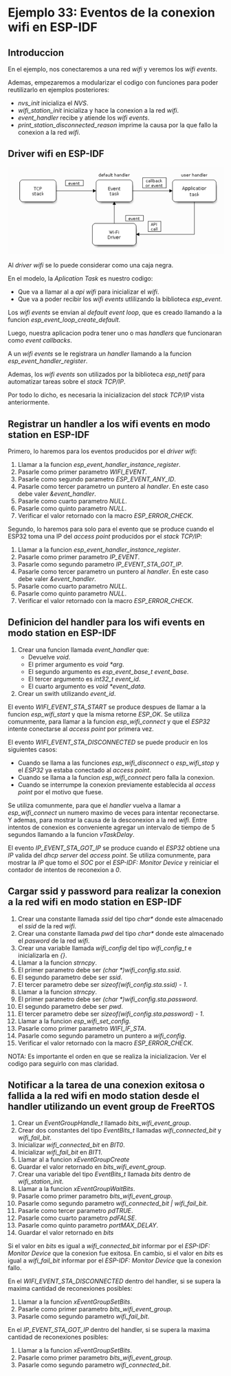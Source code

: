 # Ejemplo 33: Eventos de la conexion wifi en ESP-IDF

## Introduccion

En el ejemplo, nos conectaremos a una red _wifi_ y veremos los _wifi events_.

Ademas, empezaremos a modularizar el codigo con funciones para poder reutilizarlo en ejemplos posteriores:

- _nvs_init_ inicializa el _NVS_.
- _wifi_station_init_ inicializa y hace la conexion a la red _wifi_.
- _event_handler_ recibe y atiende los _wifi events_.
- _print_station_disconnected_reason_ imprime la causa por la que fallo la conexion a la red _wifi_.

## Driver wifi en ESP-IDF

![Modelo](/ej33-wifi-events/modelo.png "Modelo")

Al _driver wifi_ se lo puede considerar como una caja negra.

En el modelo, la _Aplication Task_ es nuestro codigo:

- Que va a llamar al a _api wifi_ para inicializar el _wifi_.
- Que va a poder recibir los _wifi events_ utlilizando la biblioteca _esp_event_.

Los _wifi events_ se envian al _default event loop_, que es creado llamando a la funcion _esp_event_loop_create_default_.

Luego, nuestra aplicacion podra tener uno o mas _handlers_ que funcionaran como _event callbacks_.

A un _wifi events_ se le registrara un _handler_ llamando a la funcion _esp_event_handler_register_.

Ademas, los _wifi events_ son utilizados por la biblioteca _esp_netif_ para automatizar tareas sobre el _stack TCP/IP_.

Por todo lo dicho, es necesaria la inicializacion del _stack TCP/IP_ vista anteriormente.

## Registrar un handler a los wifi events en modo station en ESP-IDF

Primero, lo haremos para los eventos producidos por el _driver wifi_:

1. Llamar a la funcion _esp_event_handler_instance_register_.
2. Pasarle como primer parametro _WIFI_EVENT_.
3. Pasarle como segundo parametro _ESP_EVENT_ANY_ID_.
4. Pasarle como tercer parametro un puntero al _handler_. En este caso debe valer _&event_handler_.
5. Pasarle como cuarto parametro _NULL_.
6. Pasarle como quinto parametro _NULL_.
7. Verificar el valor retornado con la macro _ESP_ERROR_CHECK_.

Segundo, lo haremos para solo para el evento que se produce cuando el ESP32 toma una IP del _access point_ producidos por el _stack TCP/IP_:

1. Llamar a la funcion _esp_event_handler_instance_register_.
2. Pasarle como primer parametro _IP_EVENT_.
3. Pasarle como segundo parametro _IP_EVENT_STA_GOT_IP_.
4. Pasarle como tercer parametro un puntero al _handler_. En este caso debe valer _&event_handler_.
5. Pasarle como cuarto parametro _NULL_.
6. Pasarle como quinto parametro _NULL_.
7. Verificar el valor retornado con la macro _ESP_ERROR_CHECK_.

## Definicion del handler para los wifi events en modo station en ESP-IDF

1. Crear una funcion llamada _event_handler_ que:
   - Devuelve _void_.
   - El primer argumento es _void \*arg_.
   - El segundo argumento es _esp_event_base_t event_base_.
   - El tercer argumento es _int32_t event_id_.
   - El cuarto argumento es _void \*event_data_.
2. Crear un swith utilizando _event_id_.

El evento _WIFI_EVENT_STA_START_ se produce despues de llamar a la funcion _esp_wifi_start_ y que la misma retorne _ESP_OK_. Se utiliza comunmente, para llamar a la funcion _esp_wifi_connect_ y que el _ESP32_ intente conectarse al _access point_ por primera vez.

El evento _WIFI_EVENT_STA_DISCONNECTED_ se puede producir en los siguientes casos:

- Cuando se llama a las funciones _esp_wifi_disconnect_ o _esp_wifi_stop_ y el _ESP32_ ya estaba conectado al _access point_.
- Cuando se llama a la funcion _esp_wifi_connect_ pero falla la conexion.
- Cuando se interrumpe la conexion previamente establecida al _access point_ por el motivo que fuese.

Se utiliza comunmente, para que el _handler_ vuelva a llamar a _esp_wifi_connect_ un numero maximo de veces para intentar reconectarse. Y ademas, para mostrar la causa de la desconexion a la red _wifi_. Entre intentos de conexion es conveniente agregar un intervalo de tiempo de 5 segundos llamando a la funcion _vTaskDelay_.

El evento _IP_EVENT_STA_GOT_IP_ se produce cuando el _ESP32_ obtiene una _IP_ valida del _dhcp server_ del _access point_. Se utiliza comunmente, para mostrar la _IP_ que tomo el _SOC_ por el _ESP-IDF: Monitor Device_ y reiniciar el contador de intentos de reconexion a _0_.

## Cargar ssid y password para realizar la conexion a la red wifi en modo station en ESP-IDF

1. Crear una constante llamada _ssid_ del tipo _char\*_ donde este almacenado el _ssid_ de la red _wifi_.
2. Crear una constante llamada _pwd_ del tipo _char\*_ donde este almacenado el _pasword_ de la red _wifi_.
3. Crear una variable llamada _wifi_config_ del tipo _wifi_config_t_ e inicializarla en _{}_.
4. Llamar a la funcion _strncpy_.
5. El primer parametro debe ser _(char \*)wifi_config.sta.ssid_.
6. El segundo parametro debe ser _ssid_.
7. El tercer parametro debe ser _sizeof(wifi_config.sta.ssid) - 1_.
8. Llamar a la funcion _strncpy_.
9. El primer parametro debe ser _(char \*)wifi_config.sta.password_.
10. El segundo parametro debe ser _pwd_.
11. El tercer parametro debe ser _sizeof(wifi_config.sta.password) - 1_.
12. Llamar a la funcion _esp_wifi_set_config_.
13. Pasarle como primer parametro _WIFI_IF_STA_.
14. Pasarle como segundo parametro un puntero a _wifi_config_.
15. Verificar el valor retornado con la macro _ESP_ERROR_CHECK_.

NOTA: Es importante el orden en que se realiza la inicializacion. Ver el codigo para seguirlo con mas claridad.

## Notificar a la tarea de una conexion exitosa o fallida a la red wifi en modo station desde el handler utilizando un event group de FreeRTOS

1. Crear un _EventGroupHandle_t_ llamado _bits_wifi_event_group_.
2. Crear dos constantes del tipo _EventBits_t_ llamadas _wifi_connected_bit_ y _wifi_fail_bit_.
3. Inicializar _wifi_connected_bit_ en _BIT0_.
4. Inicializar _wifi_fail_bit_ en _BIT1_.
5. Llamar al a funcion _xEventGroupCreate_
6. Guardar el valor retornado en _bits_wifi_event_group_.
7. Crear una variable del tipo _EventBits_t_ llamada _bits_ dentro de _wifi_station_init_.
8. Llamar a la funcion _xEventGroupWaitBits_.
9. Pasarle como primer parametro _bits_wifi_event_group_.
10. Pasarle como segundo parametro _wifi_connected_bit | wifi_fail_bit_.
11. Pasarle como tercer parametro _pdTRUE_.
12. Pasarle como cuarto parametro _pdFALSE_.
13. Pasarle como quinto parametro _portMAX_DELAY_.
14. Guardar el valor retornado en _bits_

Si el valor en _bits_ es igual a _wifi_connected_bit_ informar por el _ESP-IDF: Monitor Device_ que la conexion fue exitosa. En cambio, si el valor en _bits_ es igual a _wifi_fail_bit_ informar por el _ESP-IDF: Monitor Device_ que la conexion fallo.

En el _WIFI_EVENT_STA_DISCONNECTED_ dentro del handler, si se supera la maxima cantidad de reconexiones posibles:

1. Llamar a la funcion _xEventGroupSetBits_.
2. Pasarle como primer parametro _bits_wifi_event_group_.
3. Pasarle como segundo parametro _wifi_fail_bit_.

En el _IP_EVENT_STA_GOT_IP_ dentro del handler, si se supera la maxima cantidad de reconexiones posibles:

1. Llamar a la funcion _xEventGroupSetBits_.
2. Pasarle como primer parametro _bits_wifi_event_group_.
3. Pasarle como segundo parametro _wifi_connected_bit_.
